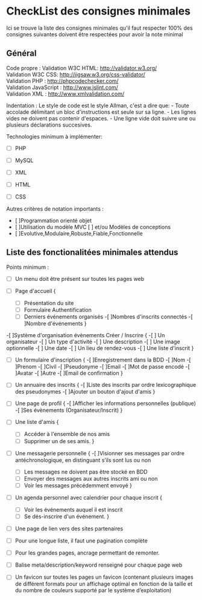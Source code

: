 CheckList des consignes minimales
==========================
Ici se trouve la liste des consignes minimales qu'il faut respecter
100% des consignes suivantes doivent être respectées pour avoir la note minimal

## Général ##
Code propre :
	Validation W3C HTML: http://validator.w3.org/  
	Validation W3C CSS:  http://jigsaw.w3.org/css-validator/  
	Validation PHP : http://phpcodechecker.com/  
	Validation JavaScript : http://www.jslint.com/  
	Validation XML : http://www.xmlvalidation.com/  

Indentation :
   Le style de code est le style Allman, c'est a dire que:
	- Toute accolade délimitant un bloc d'instructions est seule sur sa ligne.
	- Les lignes vides ne doivent pas contenir d'espaces.
	- Une ligne vide doit suivre une ou plusieurs déclarations succesives.
	
Technologies minimum à implémenter:
- [ ] PHP
- [ ] MySQL
- [ ] XML
- [ ] HTML 
- [ ] CSS	


Autres critères de notation importants :

- [ ]Programmation orienté objet 
- [ ]Utilisation du modèle MVC [ ] et/ou Modèles de conceptions 
- [ ]Evolutive,Modulaire,Robuste,Fiable,Fonctionnelle

## Liste des fonctionalitées minimales attendus ##

Points minimum :
- [ ] Un menu doit être présent sur toutes les pages web

- [ ] Page d'accueil
{
	-[ ] Présentation du site 
	-[ ] Formulaire Authentification
	-[ ] Derniers événements organisés
	-[ ]Nombres d'inscrits connectés
	-[ ]Nombre d'événements
}

-[ ]Système d'organisation évènements Créer / Inscrire
{
	-[ ] Un organisateur 
	-[ ] Un type d'activité
	-[ ] Une description
	-[ ] Une image optionnelle
	-[ ] Une date
	-[ ] Un lieu de rendez-vous
	-[ ] Une liste d'inscrit
}


-[ ] Un formulaire d'inscription
{
	-[ ]Enregistrement dans la BDD
	-[ ]Nom
	-[ ]Prenom
	-[ ]Civil
	-[ ]Pseudonyme
	-[ ]Email
	-[ ]Mot de passe encodé
	-[ ]Avatar
	-[ ]Autre
	-[ ]Email de confirmation
}

-[ ] Un annuaire des inscrits
{
	-[ ]Liste des inscrits par ordre lexicographique des pseudonymes
	-[ ]Ajouter un bouton d'ajout d'amis
}

-[ ] Une page de profil
{
	-[ ]Afficher les informations personnelles (publique)
	-[ ]Ses évènements (Organisateur/Inscrit)
}

-[ ] Une liste d'amis
{
	-[ ] Accéder à l'ensemble de nos amis
	-[ ] Supprimer un de ses amis.
}
-[ ] Une messagerie personnelle
{
	-[ ]Visionner ses messages par ordre antéchronologique, en 
	distinguant s’ils sont lus ou non
	-[ ] Les messages ne doivent pas être stocké en BDD
	-[ ] Envoyer des messages aux autres inscrits ami ou non
	-[ ] Voir les messages précédemment envoyé
}

-[ ] Un agenda personnel avec calendrier pour chaque inscrit
{
	-[ ] Voir les événements auquel il est inscrit
	-[ ] Se dés-inscrire d'un événement.
}

-[ ] Une page de lien vers des sites partenaires
-[ ] Pour une longue liste, il faut une pagination complète 
-[ ] Pour les grandes pages, ancrage permettant de remonter.
-[ ] Balise meta/description/keyword renseigné pour chaque page web
-[ ] Un favicon sur toutes les pages un favicon (contenant  plusieurs images de différent formats pour un affichage optimal en 
fonction de la taille et du nombre de couleurs supporté par le système d’exploitation)







